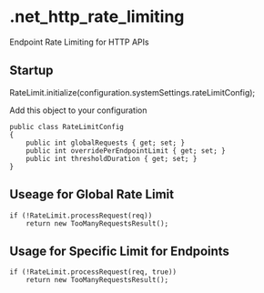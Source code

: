 # .net_http_rate_limiting
Endpoint Rate Limiting for HTTP APIs

## Startup
RateLimit.initialize(configuration.systemSettings.rateLimitConfig);

Add this object to your configuration

```
public class RateLimitConfig
{
    public int globalRequests { get; set; }
    public int overridePerEndpointLimit { get; set; }
    public int thresholdDuration { get; set; }
}
```

## Useage for Global Rate Limit
```
if (!RateLimit.processRequest(req))
    return new TooManyRequestsResult();
```

## Usage for Specific Limit for Endpoints
```
if (!RateLimit.processRequest(req, true))
    return new TooManyRequestsResult();
```
